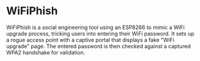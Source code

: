 # WiFiPhish
 WiFiPhish is a social engineering tool using an ESP8266 to mimic a WiFi upgrade process, tricking users into entering their WiFi password. It sets up a rogue access point with a captive portal that displays a fake "WiFi upgrade" page. The entered password is then checked against a captured WPA2 handshake for validation.

